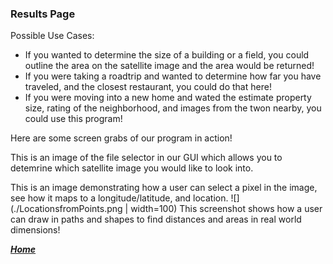 ### Results Page
Possible Use Cases:
+ If you wanted to determine the size of a building or a field, you could outline the area on the satellite image and the area would be returned!
+ If you were taking a roadtrip and wanted to determine how far you have traveled, and the closest restaurant, you could do that here!
+ If you were moving into a new home and wated the estimate property size, rating of the neighborhood, and images from the twon nearby, you could use this program!

Here are some screen grabs of our program in action!

This is an image of the file selector in our GUI which allows you to detemrine which satellite image you would like to look into.

This is an image demonstrating how a user can select a pixel in the image, see how it maps to a longitude/latitude, and location.
![](./LocationsfromPoints.png | width=100)
This screenshot shows how a user can draw in paths and shapes to find distances and areas in real world dimensions!

 
[***Home***](https://rickyroze.github.io/SoftDesFinalProject/)
